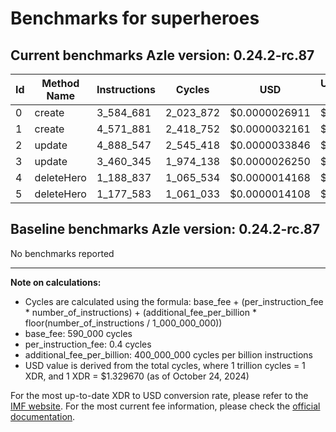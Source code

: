 # Benchmarks for superheroes

## Current benchmarks Azle version: 0.24.2-rc.87

| Id  | Method Name | Instructions | Cycles    | USD           | USD/Million Calls |
| --- | ----------- | ------------ | --------- | ------------- | ----------------- |
| 0   | create      | 3_584_681    | 2_023_872 | $0.0000026911 | $2.69             |
| 1   | create      | 4_571_881    | 2_418_752 | $0.0000032161 | $3.21             |
| 2   | update      | 4_888_547    | 2_545_418 | $0.0000033846 | $3.38             |
| 3   | update      | 3_460_345    | 1_974_138 | $0.0000026250 | $2.62             |
| 4   | deleteHero  | 1_188_837    | 1_065_534 | $0.0000014168 | $1.41             |
| 5   | deleteHero  | 1_177_583    | 1_061_033 | $0.0000014108 | $1.41             |

## Baseline benchmarks Azle version: 0.24.2-rc.87

No benchmarks reported

---

**Note on calculations:**

-   Cycles are calculated using the formula: base_fee + (per_instruction_fee \* number_of_instructions) + (additional_fee_per_billion \* floor(number_of_instructions / 1_000_000_000))
-   base_fee: 590_000 cycles
-   per_instruction_fee: 0.4 cycles
-   additional_fee_per_billion: 400_000_000 cycles per billion instructions
-   USD value is derived from the total cycles, where 1 trillion cycles = 1 XDR, and 1 XDR = $1.329670 (as of October 24, 2024)

For the most up-to-date XDR to USD conversion rate, please refer to the [IMF website](https://www.imf.org/external/np/fin/data/rms_sdrv.aspx).
For the most current fee information, please check the [official documentation](https://internetcomputer.org/docs/current/developer-docs/gas-cost#execution).
